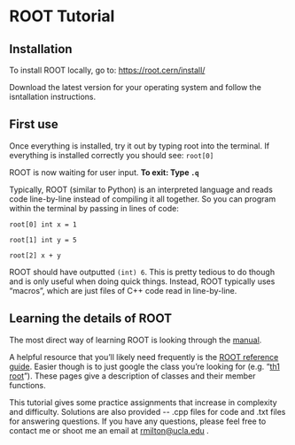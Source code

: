 # ROOT Tutorial

## Installation

To install ROOT locally, go to:
https://root.cern/install/

Download the latest version for your operating system and follow the isntallation instructions.

## First use

Once everything is installed, try it out by typing root into the terminal. If everything is installed correctly you should see: `root[0]`

ROOT is now waiting for user input. **To exit: Type `.q`**

Typically, ROOT (similar to Python) is an interpreted language and reads code line-by-line instead of compiling it all together. So you can program within the terminal by passing in lines of code:

`root[0] int x = 1`

`root[1] int y = 5`

`root[2] x + y`

ROOT should have outputted `(int) 6`. This is pretty tedious to do though and is only useful when doing quick things. Instead, ROOT typically uses “macros”, which are just files of C++ code read in line-by-line. 

 
## Learning the details of ROOT

The most direct way of learning ROOT is looking through the [manual](https://root.cern/manual/).


A helpful resource that you’ll likely need frequently is the [ROOT reference guide](https://root.cern/doc/master/index.html). Easier though is to just google the class you’re looking for (e.g. “[th1 root](https://root.cern.ch/doc/master/classTH1.html)”). These pages give a description of classes and their member functions. 

This tutorial gives some practice assignments that increase in complexity and difficulty. Solutions are also provided -- .cpp files for code and .txt files for answering questions. If you have any questions, please feel free to contact me or shoot me an email at rmilton@ucla.edu .
